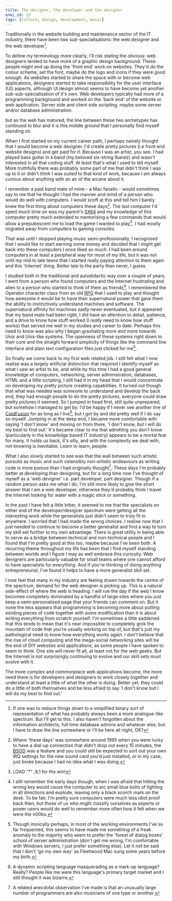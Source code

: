 ```yaml
---
title: The designer, the developer and the devigner
enki_id: 13
tags: [culture, design, development, music]
---
```

Traditionally in the website building and maintenance sector of the IT industry, there have been two sub-specialisations: the web designer and the web developer[^1].

To define my terminology more clearly, I'll risk stating the obvious: web designers tended to have more of a graphic design background. These people might end up doing the 'front end' work on websites. They'd do the colour scheme, set the font, maybe do the logo and icons if they were good enough. As websites started to share the space with or become web applications, designers started to take responsibility for the user interface (UI) aspects, although UI design almost seems to have become yet another sub-sub-specialisation of it's own. Web developers typically had more of a programming background and worked on the 'back end' of the website or web application. Server side and client side scripting, maybe some server and/or database administration.

but as the web has matured, the line between these two archetypes has continued to blur and it is this middle ground that I personally find myself standing on.

When I first started on my current career path, I perhaps naively thought that I would become a web designer. I'd create pretty pictures (i.e front end website designs) and get paid for it. Because I was an artist, you see. I had played bass guitar in a band (my beloved six-string Ibanez) and wasn't interested in all that coding stuff. At least that's what I used to tell myself. More truthfully there was probably some part of me that didn't think I was up to it or didn't think I was suited to that kind of work, because I am always curious about anything with an air of the arcane about it.

I remember a past band mate of mine - a Mac fanatic - would sometimes say to me that he thought I had the manner and mind of a person who would do well with computers. I would scoff at this and tell him I barely knew the first thing about computers these days[^2]. The last computer I'd spent much time on was my parent's [SX64](http://en.wikipedia.org/wiki/SX64) and my knowledge of this computer pretty much extended to memorising a few commands that would allow a prepubescent me to load the game I wanted to play[^3]. I had mostly migrated away from computers to gaming consoles.

That was until I stopped playing music semi-professionally, I recognised that I would like to start earning some money and decided that I might get back into these computers I once liked so much. I had been around computers in at least a peripheral way for most of my life, but it was not until my mid to late teens that I started really paying attention to them again and this 'Internet' thing. Better late to the party than never, I guess.

I studied both in the traditional and autodidactic way over a couple of years. I went from a person who found computers and the Internet frustrating and alien to a person who started to think of them as friends[^4]. I remembered the Operator character class from an old [RPG](http://en.wikipedia.org/wiki/Rifts) that I used to play and thought how awesome it would be to have their supernatural power that gave them the ability to instinctively understand machines and software. The supernatural affinity for machines sadly never eventuated, but it appeared that my band mate had been right, I did have an attention to detail, patience, and a drive to know how stuff worked (I *really* need to know how stuff works) that served me well in my studies and career to date. Perhaps this need to know was also why I began gravitating more and more towards Unix and Unix-like systems. The openness of these systems right down to their core and the straight forward simplicity of things like the command line interface and plain text configuration files just clicked for me[^5].

So finally we come back to my first web related job. I still felt what I now realise was a largely artificial distinction that required I identify myself as what I saw an artist to be, and while by this time I had a good general knowledge of computers, networking, server administration, databases, HTML and a little scripting, I still had it in my head that I would concentrate on developing my pretty picture creating capabilities. It turned out though that what was needed was someone to understand and develop the back end, they had enough people to do the pretty pictures, everyone could draw pretty pictures it seemed. So I jumped in head first, still quite unprepared, but somehow I managed to get by. I'd be happy if I never see another line of [ColdFusion](http://en.wikipedia.org/wiki/ColdFusion_Markup_Language) for as long as I live[^6], but I got by and did pretty well if I do say so myself. Jumping in at the deep end, I became more comfortable with saying 'I don't know' and moving on from there, 'I don't know, but I will do my best to find out.' It's became clear to me that admitting you don't know (particularly in the knowledge based IT industry) appears to be a mortal fear for many. It holds us back, it's silly, and with the complexity we deal with, not knowing is inevitable. Learn to learn, people.

What I also slowly started to see was that the wall between such artistic pursuits as music and such ostensibly non-artistic endeavours as writing code is more porous than I had originally thought[^7]. These days I'm probably better at developing than designing, but for a long time now I've thought of myself as a 'web devigner' i.e. part developer, part designer. Though if a random person asks me what I do, I'm still more likely to give the short answer that I am a web developer, otherwise they'd probably think I travel the Internet looking for water with a magic stick or something.

In the past I have felt a little bitter, it seemed to me that the specialists on either end of the developer/designer spectrum were getting all the interesting work while the generalists just didn't seem to truly fit in anywhere. I worried that I had made the wrong choices. I realise now that I just needed to continue to become a better generalist and find a way to turn my skill set further to my own advantage. There is great utility in being able to serve as a bridge between technical and non-technical people and I found that I'm pretty good at this too, maybe because I've been both. A recurring theme throughout my life has been that I find myself standing between worlds and I figure I may as well embrace this curiosity. Web devigners are particularly valuable for small teams where one cannot afford to have specialists for everything. And if you're thinking of doing anything entrepreneurial, I've found it helps to have a more generalist skill set.

I now feel that many in my industry are feeling drawn towards the centre of the spectrum, demand for the web devigner is picking up. This is a natural side-effect of where the web is heading. I will rue the day if the web I know becomes completely dominated by a handful of large sites where you just keep a semi-personalised page that your friends can comment on. But it none the less appears that programming is becoming more about putting existing pieces of code together with some modification than it is about writing everything from scratch yourself. I'm sometimes a little saddened that this tends to mean that it's near impossible to completely grok the mountain of code that you're usually working on top of, but that's just my pathological need to know how everything works again. I don't believe that the rise of cloud computing and the mega-social networking sites will be the end of DIY websites and applications, as some people I have spoken to seem to think. One site will never fit all, at least not for the web geeks. But the Internet is not surprisingly continuing to evolve and our skill sets must evolve with it.

The more complex and commonplace web applications become, the more need there is for developers and designers to work closely together and understand at least a little of what the other is doing. Better yet, they could do a little of both themselves and be less afraid to say 'I don't know but I will do my best to find out.'

[^1]: If one was to reduce things down to a simplified binary sort of representation of what has probably always been a more analogue-like spectrum. But I'll get to this. I also haven't forgotten about the information architects, full time database admins and whatever else, but I have to draw the line somewhere or I'll be here all night, OK?

[^2]: Where 'these days' was somewhere around 1995 when you were lucky to have a dial-up connection that didn't drop out every 15 minutes, the [BSOD](http://en.wikipedia.org/wiki/Bsod) was a feature and you could still be expected to sort out your own IRQ settings for the new sound card you'd just installed, or in my case, just broke because I had no idea what I was doing.

[^3]: LOAD "*" ,8,1 for the win!

[^4]: I still remember the early days though, when I was afraid that hitting the wrong key would cause the computer to arc small blue bolts of lighting in all directions and explode, leaving only a black scorch mark on the desk. To be fair, I'm pretty sure computers were much less idiot proof back then, but those of us who might classify ourselves as experts or power users would do well to remember more often how it felt when we were the n00bs.

[^5]: Though ironically perhaps, in most of the working environments I've so far frequented, this seems to have made me something of a freak anomaly to the majority who seem to prefer the 'forest of dialog boxes' school of server administration (don't get me wrong, I'm comfortable with Windows servers, I just prefer something else). Let it not be said that I don't 'go my own way' as Fleetwood Mac sung some years before my birth.

[^6]: A dynamic scripting language masquerading as a mark-up language? Really? People like me were this language's primary target market and I still thought it was bizarre.

[^7]: A related anecdotal observation I've made is that an unusually large number of programmers are also musicians of one type or another.
